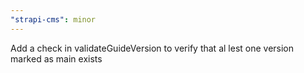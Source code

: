 ```yaml
---
"strapi-cms": minor
---
```


Add a check in validateGuideVersion to verify that al lest one version marked as main exists
